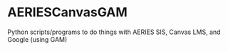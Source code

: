 # AERIESCanvasGAM
Python scripts/programs to do things with AERIES SIS, Canvas LMS, and Google (using GAM)
